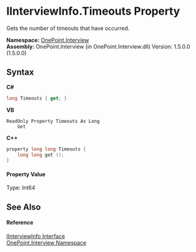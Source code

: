 # IInterviewInfo.Timeouts Property 
 

Gets the number of timeouts that have occurred.

**Namespace:**&nbsp;<a href="N_OnePoint_Interview">OnePoint.Interview</a><br />**Assembly:**&nbsp;OnePoint.Interview (in OnePoint.Interview.dll) Version: 1.5.0.0 (1.5.0.0)

## Syntax

**C#**<br />
``` C#
long Timeouts { get; }
```

**VB**<br />
``` VB
ReadOnly Property Timeouts As Long
	Get
```

**C++**<br />
``` C++
property long long Timeouts {
	long long get ();
}
```


#### Property Value
Type: Int64

## See Also


#### Reference
<a href="T_OnePoint_Interview_IInterviewInfo">IInterviewInfo Interface</a><br /><a href="N_OnePoint_Interview">OnePoint.Interview Namespace</a><br />